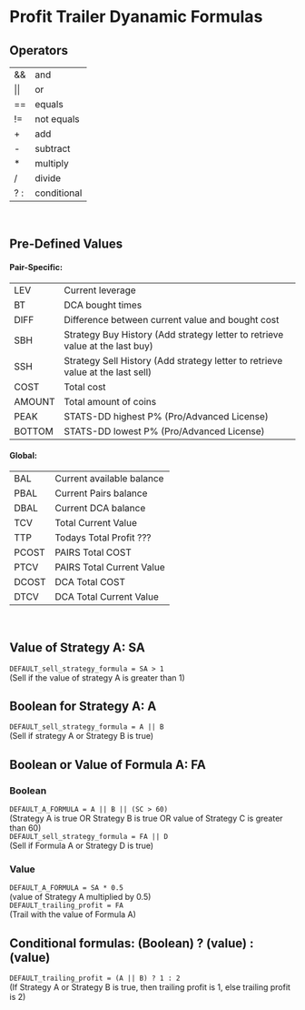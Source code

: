 # Profit Trailer Dyanamic Formulas

## Operators
| | |
| --- | ---|
|&&|and|
|\|\||or|
|==|equals|
|!=|not equals|
|+|add|
|-|subtract|
|\*|multiply|
|/|divide|
|? :|conditional|

<br>

## Pre-Defined Values
#### Pair-Specific:
| | |
| --- | ---|
|LEV|Current leverage|
|BT|DCA bought times|
|DIFF|Difference between current value and bought cost|
|SBH|Strategy Buy History (Add strategy letter to retrieve value at the last buy)|
|SSH|Strategy Sell History (Add strategy letter to retrieve value at the last sell)|
|COST|Total cost|
|AMOUNT|Total amount of coins|
|PEAK|STATS-DD highest P% (Pro/Advanced License)|
|BOTTOM|STATS-DD lowest P% (Pro/Advanced License)|

#### Global:
| | |
| --- | ---|
|BAL|Current available balance|
|PBAL|Current Pairs balance|
|DBAL|Current DCA balance|
|TCV|Total Current Value|
|TTP|Todays Total Profit ???|
|PCOST|PAIRS Total COST|
|PTCV|PAIRS Total Current Value|
|DCOST|DCA Total COST|
|DTCV|DCA Total Current Value|

<br>

## Value of Strategy A: SA
```DEFAULT_sell_strategy_formula = SA > 1```<br>
(Sell if the value of strategy A is greater than 1)

## Boolean for Strategy A: A
```DEFAULT_sell_strategy_formula = A || B```<br>
(Sell if strategy A or Strategy B is true)

## Boolean or Value of Formula A: FA
### Boolean
```DEFAULT_A_FORMULA = A || B || (SC > 60)```<br>
(Strategy A is true OR Strategy B is true OR value of Strategy C is greater than 60)<br>
```DEFAULT_sell_strategy_formula = FA || D```<br>
(Sell if Formula A or Strategy D is true)

### Value
```DEFAULT_A_FORMULA = SA * 0.5```<br>
(value of Strategy A multiplied by 0.5)<br>
```DEFAULT_trailing_profit = FA```<br>
(Trail with the value of Formula A)

## Conditional formulas: (Boolean) ? (value) : (value)
```DEFAULT_trailing_profit = (A || B) ? 1 : 2```<br>
(If Strategy A or Strategy B is true, then trailing profit is 1, else trailing profit is 2)




